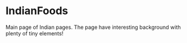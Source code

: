 # IndianFoods
Main page of Indian pages. The page have interesting background with plenty of tiny elements!
